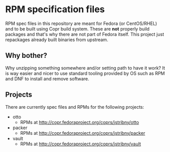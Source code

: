 # RPM specification files 

RPM spec files in this repository are meant for Fedora (or CentOS/RHEL) and to be built using Copr build system. These are **not** properly build packages and that's why there are not part of Fedora itself. This project just repackages already built binaries from upstream.

## Why bother?

Why unzipping something somewhere and/or setting path to have it work? It is way easier and nicer to use standard tooling provided by OS such as RPM and DNF to install and remove software.

## Projects

There are currently spec files and RPMs for the following projects:

* otto
  * RPMs at http://copr.fedoraproject.org/coprs/jstribny/otto
* packer
  * RPMs at http://copr.fedoraproject.org/coprs/jstribny/packer
* vault
  * RPMs at http://copr.fedoraproject.org/coprs/jstribny/vault


